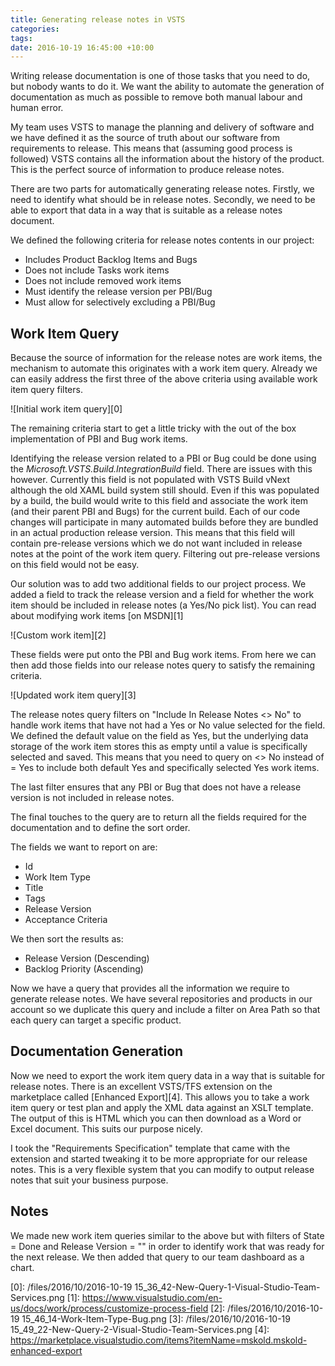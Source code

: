 ```yaml
---
title: Generating release notes in VSTS
categories: 
tags: 
date: 2016-10-19 16:45:00 +10:00
---
```


Writing release documentation is one of those tasks that you need to do, but nobody wants to do it. We want the ability to automate the generation of documentation as much as possible to remove both manual labour and human error.

My team uses VSTS to manage the planning and delivery of software and we have defined it as the source of truth about our software from requirements to release. This means that (assuming good process is followed) VSTS contains all the information about the history of the product. This is the perfect source of information to produce release notes. 

<!--more-->

There are two parts for automatically generating release notes. Firstly, we need to identify what should be in release notes. Secondly, we need to be able to export that data in a way that is suitable as a release notes document. 

We defined the following criteria for release notes contents in our project:

- Includes Product Backlog Items and Bugs
- Does not include Tasks work items
- Does not include removed work items
- Must identify the release version per PBI/Bug
- Must allow for selectively excluding a PBI/Bug

## Work Item Query

Because the source of information for the release notes are work items, the mechanism to automate this originates with a work item query. Already we can easily address the first three of the above criteria using available work item query filters.

![Initial work item query][0]

The remaining criteria start to get a little tricky with the out of the box implementation of PBI and Bug work items. 

Identifying the release version related to a PBI or Bug could be done using the *Microsoft.VSTS.Build.IntegrationBuild* field. There are issues with this however. Currently this field is not populated with VSTS Build vNext although the old XAML build system still should. Even if this was populated by a build, the build would write to this field and associate the work item (and their parent PBI and Bugs) for the current build. Each of our code changes will participate in many automated builds before they are bundled in an actual production release version. This means that this field will contain pre-release versions which we do not want included in release notes at the point of the work item query. Filtering out pre-release versions on this field would not be easy.

Our solution was to add two additional fields to our project process. We added a field to track the release version and a field for whether the work item should be included in release notes (a Yes/No pick list). You can read about modifying work items [on MSDN][1]

![Custom work item][2]

These fields were put onto the PBI and Bug work items. From here we can then add those fields into our release notes query to satisfy the remaining criteria.

![Updated work item query][3]

The release notes query filters on "Include In Release Notes <> No" to handle work items that have not had a Yes or No value selected for the field. We defined the default value on the field as Yes, but the underlying data storage of the work item stores this as empty until a value is specifically selected and saved. This means that you need to query on <> No instead of = Yes to include both default Yes and specifically selected Yes work items.

The last filter ensures that any PBI or Bug that does not have a release version is not included in release notes.

The final touches to the query are to return all the fields required for the documentation and to define the sort order. 

The fields we want to report on are:

- Id
- Work Item Type
- Title
- Tags
- Release Version
- Acceptance Criteria

We then sort the results as:

- Release Version (Descending)
- Backlog Priority (Ascending)

Now we have a query that provides all the information we require to generate release notes. We have several repositories and products in our account so we duplicate this query and include a filter on Area Path so that each query can target a specific product.

## Documentation Generation

Now we need to export the work item query data in a way that is suitable for release notes. There is an excellent VSTS/TFS extension on the marketplace called [Enhanced Export][4]. This allows you to take a work item query or test plan and apply the XML data against an XSLT template. The output of this is HTML which you can then download as a Word or Excel document. This suits our purpose nicely.

I took the "Requirements Specification" template that came with the extension and started tweaking it to be more appropriate for our release notes. This is a very flexible system that you can modify to output release notes that suit your business purpose.

## Notes

We made new work item queries similar to the above but with filters of State = Done and Release Version = "" in order to identify work that was ready for the next release. We then added that query to our team dashboard as a chart.

[0]: /files/2016/10/2016-10-19 15_36_42-New-Query-1-Visual-Studio-Team-Services.png
[1]: https://www.visualstudio.com/en-us/docs/work/process/customize-process-field
[2]: /files/2016/10/2016-10-19 15_46_14-Work-Item-Type-Bug.png
[3]: /files/2016/10/2016-10-19 15_49_22-New-Query-2-Visual-Studio-Team-Services.png
[4]: https://marketplace.visualstudio.com/items?itemName=mskold.mskold-enhanced-export